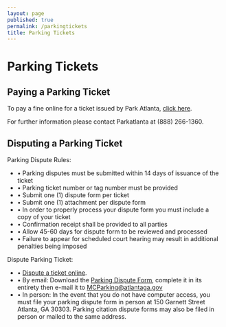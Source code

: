 ```yaml
---
layout: page
published: true
permalink: /parkingtickets
title: Parking Tickets
---
```


# Parking Tickets

## Paying a Parking Ticket

To pay a fine online for a ticket issued by Park Atlanta, [click here](https://www.dspayments.com/Atlanta). 
 
For further information please contact Parkatlanta at (888) 266-1360.

## Disputing a Parking Ticket

Parking Dispute Rules:

- • Parking disputes must be submitted within 14 days of issuance of the ticket
- • Parking ticket number or tag number must be provided
- • Submit one (1) dispute form per ticket
- • Submit one (1) attachment per dispute form
- • In order to properly process your dispute form you  must include a copy of your ticket
- • Confirmation receipt shall be provided to all parties
- • Allow 45-60 days for dispute form to be reviewed and processed
- • Failure to appear for scheduled court hearing may result in additional penalties being imposed

Dispute Parking Ticket:

- • [Dispute a ticket online](http://web.atlantaga.gov/pdf/).
- • By email: Download the [Parking Dispute Form](/pdfs/parkingdispute.pdf), complete it in its entirety then e-mail it to [MCParking@atlantaga.gov](mailto:MCParking@atlantaga.gov)
- • In person: In the event that you do not have computer access, you must file your parking dispute form in person at 150 Garnett Street Atlanta, GA 30303. Parking citation dispute forms may also be filed in person or mailed to the same address.